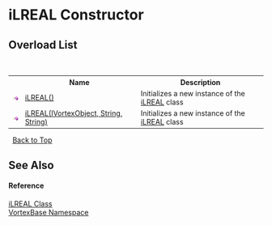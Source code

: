 # iLREAL Constructor 
 


## Overload List
&nbsp;<table><tr><th></th><th>Name</th><th>Description</th></tr><tr><td>![Public method](media/pubmethod.gif "Public method")</td><td><a href="M_VortexBase_iLREAL__ctor.md">iLREAL()</a></td><td>
Initializes a new instance of the <a href="T_VortexBase_iLREAL.md">iLREAL</a> class</td></tr><tr><td>![Public method](media/pubmethod.gif "Public method")</td><td><a href="M_VortexBase_iLREAL__ctor_1.md">iLREAL(IVortexObject, String, String)</a></td><td>
Initializes a new instance of the <a href="T_VortexBase_iLREAL.md">iLREAL</a> class</td></tr></table>&nbsp;
<a href="#ilreal-constructor">Back to Top</a>

## See Also


#### Reference
<a href="T_VortexBase_iLREAL.md">iLREAL Class</a><br /><a href="N_VortexBase.md">VortexBase Namespace</a><br />